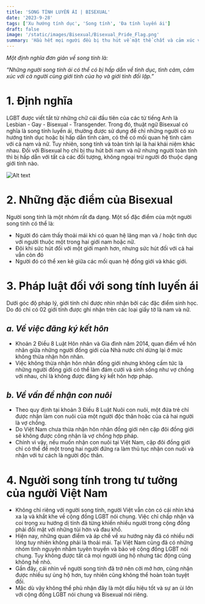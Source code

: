 ```yaml
---
title: 'SONG TÍNH LUYẾN ÁI | BISEXUAL'
date: '2023-9-28'
tags: ['Xu hướng tính dục', 'Song tính', 'Đa tính luyến ái']
draft: false
image: '/static/images/Bisexual/Bisexual_Pride_Flag.png'
summary: 'Hầu hết mọi người đều bị thu hút về mặt thể chất và cảm xúc với những người cùng giới hoặc khác giới.'
---
```


*Một định nghĩa đơn giản về song tính là:*

*“Những người song tính ái có thể có bị hấp dẫn về tình dục, tình cảm, cảm xúc với cả người cùng giới tính của họ và giới tính đối lập.”*

# **1. Định nghĩa**

LGBT được viết tắt từ những chữ cái đầu tiên của các từ tiếng Anh là Lesbian - Gay - Bisexual - Transgender. Trong đó, thuật ngữ Bisexual có nghĩa là song tính luyến ái, thường được sử dụng để chỉ những người có xu hướng tính dục hoặc bị hấp dẫn tình cảm, có thể có mối quan hệ tình cảm với cả nam và nữ. Tuy nhiên, song tính và toàn tính lại là hai khái niệm khác nhau. Đối với Bisexual họ chỉ bị thu hút bởi nam và nữ nhưng người toàn tính thì bị hấp dẫn với tất cả các đối tượng, không ngoại trừ người đó thuộc dạng giới tính nào.

![Alt text](/static/images/Bisexual/Bisexual_Pride_Flag.png 'Cờ tự hào phổ biến của bisexual')

# **2. Những đặc điểm của Bisexual**

Người song tính là một nhóm rất đa dạng. Một số đặc điểm của một người song tính có thể là:

- Người đó cảm thấy thoải mái khi có quan hệ lãng mạn và / hoặc tình dục với người thuộc một trong hai giới nam hoặc nữ.
- Đôi khi sức hút đối với một giới mạnh hơn, nhưng sức hút đối với cả hai vẫn còn đó
- Người đó có thể xen kẽ giữa các mối quan hệ đồng giới và khác giới.

# **3. Pháp luật đối với song tính luyến ái**

Dưới góc độ pháp lý, giới tính chỉ được nhìn nhận bởi các đặc điểm sinh học. Do đó chỉ có 02 giới tính được ghi nhận trên các loại giấy tờ là nam và nữ.

## ***a. Về việc đăng ký kết hôn***

- Khoản 2 Điều 8 Luật Hôn nhân và Gia đình năm 2014, quan điểm về hôn nhân giữa những người đồng giới của Nhà nước chỉ dừng lại ở mức không thừa nhận hôn nhân.
- Việc không thừa nhận hôn nhân đồng giới nhưng không cấm tức là những người đồng giới có thể làm đám cưới và sinh sống như vợ chồng với nhau, chỉ là không được đăng ký kết hôn hợp pháp.

## ***b. Về vấn đề nhận con nuôi***

- Theo quy định tại khoản 3 Điều 8 Luật Nuôi con nuôi, một đứa trẻ chỉ được nhận làm con nuôi của một người độc thân hoặc của cả hai người là vợ chồng.
- Do Việt Nam chưa thừa nhận hôn nhân đồng giới nên cặp đôi đồng giới sẽ không được công nhận là vợ chồng hợp pháp.
- Chính vì vậy, nếu muốn nhận con nuôi tại Việt Nam, cặp đôi đồng giới chỉ có thể để một trong hai người đứng ra làm thủ tục nhận con nuôi và nhận với tư cách là người độc thân.

# **4. Người song tính trong tư tưởng của người Việt Nam**

- Không chỉ riêng với người song tính, người Việt vẫn còn có cái nhìn khá xa lạ và khắt khe về cộng đồng LGBT nói chung. Việc chỉ chấp nhận và coi trọng xu hướng dị tính đã từng khiến nhiều người trong cộng đồng phải đối mặt với những tủi hờn và đau khổ.
- Hiện nay, những quan điểm và áp chế về xu hướng này đã có nhiều nới lỏng tuy nhiên không phải là thoải mái. Tại Việt Nam cũng đã có những nhóm tình nguyện nhằm tuyên truyền và bảo vệ cộng đồng LGBT nói chung. Tuy không được tất cả mọi người ủng hộ nhưng tác động cũng không hề nhỏ.
- Gần đây, cái nhìn về người song tính đã trở nên cởi mở hơn, cũng nhận được nhiều sự ủng hộ hơn, tuy nhiên cũng không thể hoàn toàn tuyệt đối.
- Mặc dù vậy không thể phủ nhận đây là một dấu hiệu tốt và sự an ủi lớn với cộng đồng LGBT nói chung và Bisexual nói riêng.
